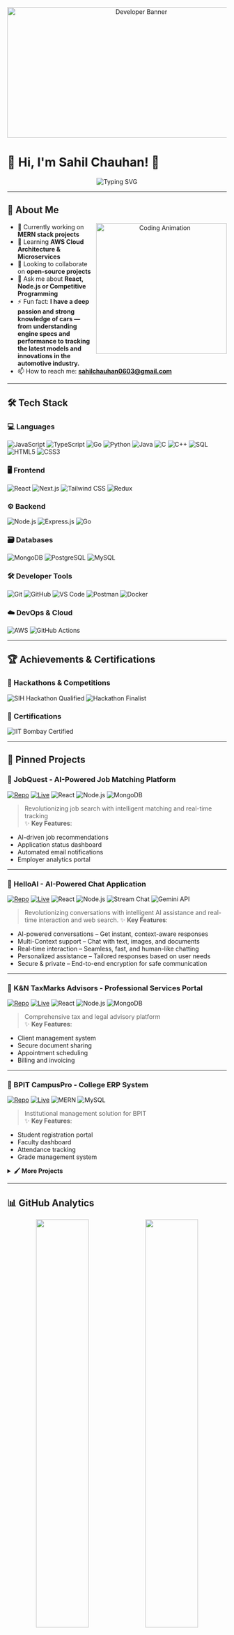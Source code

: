 <!-- Header with Animated Banner -->
<div align="center">
  <img src="https://media.giphy.com/media/v1.Y2lkPTc5MGI3NjExcW5hZ3R5d2Z1bW5qZzF5a3VlZ2N4dGJ2eGZ2NnBicWZ6bWZ6eGZ4byZlcD12MV9pbnRlcm5hbF9naWZfYnlfaWQmY3Q9Zw/qgQUggAC3Pfv687qPC/giphy.gif" alt="Developer Banner" width="600" height="300"/>
</div>

# 💫 Hi, I'm Sahil Chauhan! 👋 

<div align="center">
  <img src="https://readme-typing-svg.demolab.com?font=Fira+Code&weight=600&size=26&duration=4000&pause=1000&color=00FF80&width=500&lines=Full-Stack+Web+Developer;Competitive+Programmer;Open-Source+Contributor;Tech+Blogger;Cricket+Enthusiast%20%F0%9F%93%B8" alt="Typing SVG" />
</div>

---

## 🚀 About Me

<div align="center">
  <img src="https://media.giphy.com/media/v1.Y2lkPTc5MGI3NjExdXJ5Z2R6eG1sZ2x0dXJtZzR2eGZ6dGJ2eGZ2NnBicWZ6bWZ6eGZ4byZlcD12MV9pbnRlcm5hbF9naWZfYnlfaWQmY3Q9Zw/L1R1tvI9svkIWwpVYr/giphy.gif" width="300" align="right" alt="Coding Animation">
</div>

- 🔭 Currently working on **MERN stack projects**
- 🌱 Learning **AWS Cloud Architecture & Microservices**
- 👯 Looking to collaborate on **open-source projects**
- 💬 Ask me about **React, Node.js or Competitive Programming**
- ⚡ Fun fact: **I have a deep passion and strong knowledge of cars — from understanding engine specs and performance to tracking the latest models and innovations in the automotive industry.**
- 📫 How to reach me: **[sahilchauhan0603@gmail.com](mailto:sahilchauhan0603@gmail.com)**

---

## 🛠 Tech Stack

### 💻 Languages
![JavaScript](https://img.shields.io/badge/JavaScript-F7DF1E?style=for-the-badge&logo=javascript&logoColor=black)
![TypeScript](https://img.shields.io/badge/TypeScript-3178C6?style=for-the-badge&logo=typescript&logoColor=white)
![Go](https://img.shields.io/badge/Go-00ADD8?style=for-the-badge&logo=go&logoColor=white)
![Python](https://img.shields.io/badge/Python-3776AB?style=for-the-badge&logo=python&logoColor=white)
![Java](https://img.shields.io/badge/Java-007396?style=for-the-badge&logo=java&logoColor=white)
![C](https://img.shields.io/badge/C-A8B9CC?style=for-the-badge&logo=c&logoColor=black)
![C++](https://img.shields.io/badge/C++-00599C?style=for-the-badge&logo=c%2B%2B&logoColor=white)
![SQL](https://img.shields.io/badge/SQL-4479A1?style=for-the-badge&logo=mysql&logoColor=white)
![HTML5](https://img.shields.io/badge/HTML5-E34F26?style=for-the-badge&logo=html5&logoColor=white)
![CSS3](https://img.shields.io/badge/CSS3-1572B6?style=for-the-badge&logo=css3&logoColor=white)

### 🖥️ Frontend
![React](https://img.shields.io/badge/React-20232A?style=for-the-badge&logo=react&logoColor=61DAFB)
![Next.js](https://img.shields.io/badge/Next.js-000000?style=for-the-badge&logo=nextdotjs&logoColor=white)
![Tailwind CSS](https://img.shields.io/badge/Tailwind_CSS-38B2AC?style=for-the-badge&logo=tailwind-css&logoColor=white)
![Redux](https://img.shields.io/badge/Redux-593D88?style=for-the-badge&logo=redux&logoColor=white)

### ⚙️ Backend
![Node.js](https://img.shields.io/badge/Node.js-339933?style=for-the-badge&logo=nodedotjs&logoColor=white)
![Express.js](https://img.shields.io/badge/Express.js-000000?style=for-the-badge&logo=express&logoColor=white)
![Go](https://img.shields.io/badge/Go-00ADD8?style=for-the-badge&logo=go&logoColor=white)

### 🗃️ Databases
![MongoDB](https://img.shields.io/badge/MongoDB-4EA94B?style=for-the-badge&logo=mongodb&logoColor=white)
![PostgreSQL](https://img.shields.io/badge/PostgreSQL-316192?style=for-the-badge&logo=postgresql&logoColor=white)
![MySQL](https://img.shields.io/badge/MySQL-4479A1?style=for-the-badge&logo=mysql&logoColor=white)

### 🛠 Developer Tools
![Git](https://img.shields.io/badge/Git-F05032?style=for-the-badge&logo=git&logoColor=white)
![GitHub](https://img.shields.io/badge/GitHub-181717?style=for-the-badge&logo=github&logoColor=white)
![VS Code](https://img.shields.io/badge/VS_Code-007ACC?style=for-the-badge&logo=visual-studio-code&logoColor=white)
![Postman](https://img.shields.io/badge/Postman-FF6C37?style=for-the-badge&logo=postman&logoColor=white)
![Docker](https://img.shields.io/badge/Docker-2CA5E0?style=for-the-badge&logo=docker&logoColor=white)

### ☁️ DevOps & Cloud
![AWS](https://img.shields.io/badge/AWS-232F3E?style=for-the-badge&logo=amazon-aws&logoColor=white)
![GitHub Actions](https://img.shields.io/badge/GitHub_Actions-2088FF?style=for-the-badge&logo=github-actions&logoColor=white)

---

## 🏆 Achievements & Certifications

### 🏅 Hackathons & Competitions
<img src="https://img.shields.io/badge/SIH_Internal_Hackathon_2024-Qualified-blue?style=for-the-badge&logo=codechef&logoColor=white" alt="SIH Hackathon Qualified">  
<img src="https://img.shields.io/badge/Hackathon-Finalist-green?style=for-the-badge&logo=codeforces&logoColor=white" alt="Hackathon Finalist">

### 📜 Certifications
<img src="https://img.shields.io/badge/IIT_Bombay-Advanced_Java_&_SQL-orange?style=for-the-badge&logo=iit&logoColor=white" alt="IIT Bombay Certified">  

---

## 📌 Pinned Projects

### 🎥 JobQuest - AI-Powered Job Matching Platform
[![Repo](https://img.shields.io/badge/GitHub-Repository-181717?style=for-the-badge&logo=github)](https://github.com/sahilchauhan0603/JobQuest) 
[![Live](https://img.shields.io/badge/Live_Demo-FF5722?style=for-the-badge&logo=streamlit&logoColor=white)](https://jobquest-n8r2.onrender.com/)
![React](https://img.shields.io/badge/React-61DAFB?style=flat-square&logo=react&logoColor=black)
![Node.js](https://img.shields.io/badge/Node.js-339933?style=flat-square&logo=nodedotjs&logoColor=white)
![MongoDB](https://img.shields.io/badge/MongoDB-47A248?style=flat-square&logo=mongodb&logoColor=white)

> Revolutionizing job search with intelligent matching and real-time tracking  
✨ **Key Features**:  
- AI-driven job recommendations  
- Application status dashboard  
- Automated email notifications  
- Employer analytics portal  

---

### 🎥 HelloAI - AI-Powered Chat Application
[![Repo](https://img.shields.io/badge/GitHub-Repository-181717?style=for-the-badge&logo=github)](https://github.com/sahilchauhan0603/ai-chat-app) 
[![Live](https://img.shields.io/badge/Live_Demo-FF5722?style=for-the-badge&logo=streamlit&logoColor=white)](https://helloai-5ucr.onrender.com/)
![React](https://img.shields.io/badge/React-61DAFB?style=flat-square&logo=react&logoColor=black)
![Node.js](https://img.shields.io/badge/Node.js-339933?style=flat-square&logo=nodedotjs&logoColor=white)
![Stream Chat](https://img.shields.io/badge/Stream%20Chat-006CFF?style=flat-square&logo=streamlit&logoColor=white)
![Gemini API](https://img.shields.io/badge/Gemini%20API-8E75FF?style=flat-square&logo=googlegemini&logoColor=white)

> Revolutionizing conversations with intelligent AI assistance and real-time interaction and web search. 
✨ **Key Features**:  
- AI-powered conversations – Get instant, context-aware responses
- Multi-Context support – Chat with text, images, and documents
- Real-time interaction – Seamless, fast, and human-like chatting
- Personalized assistance – Tailored responses based on user needs
- Secure & private – End-to-end encryption for safe communication  

---

### 🏢 K&N TaxMarks Advisors - Professional Services Portal
[![Repo](https://img.shields.io/badge/GitHub-Repository-181717?style=for-the-badge&logo=github)](https://github.com/sahilchauhan0603/K-N_TaxMarks_Advisors) 
[![Live](https://img.shields.io/badge/Live_Demo-FF6F61?style=for-the-badge&logo=heroku&logoColor=white)](https://kandn-taxmarks-advisors.onrender.com/)
![React](https://img.shields.io/badge/React-61DAFB?style=flat-square&logo=react&logoColor=black)
![Node.js](https://img.shields.io/badge/Node.js-339933?style=flat-square&logo=nodedotjs&logoColor=white)
![MongoDB](https://img.shields.io/badge/MongoDB-47A248?style=flat-square&logo=mongodb&logoColor=white)

> Comprehensive tax and legal advisory platform  
✨ **Key Features**:  
- Client management system  
- Secure document sharing  
- Appointment scheduling  
- Billing and invoicing  

---

### 🏫 BPIT CampusPro - College ERP System
[![Repo](https://img.shields.io/badge/GitHub-Repository-181717?style=for-the-badge&logo=github)](https://github.com/sahilchauhan0603/ERP_Student) 
[![Live](https://img.shields.io/badge/Live_Demo-4285F4?style=for-the-badge&logo=google-chrome&logoColor=white)](https://erp-student-sm4v.onrender.com/)
![MERN](https://img.shields.io/badge/MERN-00C200?style=flat-square&logo=mongodb&logoColor=white)
![MySQL](https://img.shields.io/badge/MySQL-4479A1?style=flat-square&logo=mysql&logoColor=white)

> Institutional management solution for BPIT  
✨ **Key Features**:  
- Student registration portal  
- Faculty dashboard  
- Attendance tracking  
- Grade management system  

<details>
<summary><b>🖌️ More Projects</b></summary>

#### 🎨 Canvas Draw - Collaborative Drawing App
[![Repo](https://img.shields.io/badge/GitHub-Repository-181717?style=for-the-badge&logo=github)](https://github.com/sahilchauhan0603/Canvas_Draw_VS) 
[![Live](https://img.shields.io/badge/Live_Demo-000000?style=for-the-badge&logo=vercel&logoColor=white)](https://canvas-draw-wheat.vercel.app/)
![Next.js](https://img.shields.io/badge/Next.js-000000?style=flat-square&logo=nextdotjs&logoColor=white)
![Socket.io](https://img.shields.io/badge/Socket.io-010101?style=flat-square&logo=socketdotio&logoColor=white)

> Real-time collaborative drawing platform  
✨ **Features**: Multi-user canvas, color palette, brush customization
</details>

---

## 📊 GitHub Analytics

<div align="center">
  <img width="49%" src="https://github-readme-stats.vercel.app/api?username=sahilchauhan0603&show_icons=true&theme=radical&include_all_commits=true&count_private=true" />
  <img width="49%" src="https://github-readme-streak-stats.herokuapp.com/?user=sahilchauhan0603&theme=radical" />
</div>

<div align="center">
  <img width="49%" src="https://github-readme-stats.vercel.app/api/top-langs/?username=sahilchauhan0603&layout=compact&langs_count=8&theme=radical" />
  <img width="49%" src="https://github-profile-summary-cards.vercel.app/api/cards/repos-per-language?username=sahilchauhan0603&theme=radical" />
</div>

<div align="center">
  <img src="https://github-profile-summary-cards.vercel.app/api/cards/profile-details?username=sahilchauhan0603&theme=radical" width="100%"/>
</div>

---

## 👨‍💻 Coding Profiles

<div align="center">
  <a href="https://leetcode.com/sahil0603/">
    <img src="https://img.shields.io/badge/LeetCode-FFA116?style=for-the-badge&logo=LeetCode&logoColor=white" alt="LeetCode">
  </a>
  <a href="https://www.geeksforgeeks.org/user/sahilchaucyel/">
    <img src="https://img.shields.io/badge/GeeksforGeeks-2F8D46?style=for-the-badge&logo=GeeksforGeeks&logoColor=white" alt="GeeksforGeeks">
  </a>
  <a href="https://www.codechef.com/users/nice_king_802">
    <img src="https://img.shields.io/badge/CodeChef-5B4638?style=for-the-badge&logo=CodeChef&logoColor=white" alt="CodeChef">
  </a>
</div>

---

## 🏆 GitHub Trophies

<div align="center">
  <img src="https://github-profile-trophy.vercel.app/?username=sahilchauhan0603&theme=onedark&no-frame=true&row=2&column=4" alt="GitHub Trophies" />
</div>

---

## 🌐 Connect With Me

<div align="center">
  <a href="https://www.linkedin.com/in/sahil-chauhan-a6a626265/">
    <img src="https://img.shields.io/badge/LinkedIn-0077B5?style=for-the-badge&logo=linkedin&logoColor=white" alt="LinkedIn">
  </a>
  <a href="https://x.com/TheSahil061003">
    <img src="https://img.shields.io/badge/Twitter-1DA1F2?style=for-the-badge&logo=twitter&logoColor=white" alt="Twitter">
  </a>
  <a href="https://www.instagram.com/sahilchauhan0603/">
    <img src="https://img.shields.io/badge/Instagram-E4405F?style=for-the-badge&logo=instagram&logoColor=white" alt="Instagram">
  </a>
  <a href="mailto:sahilchauhan0603@gmail.com">
    <img src="https://img.shields.io/badge/Gmail-D14836?style=for-the-badge&logo=gmail&logoColor=white" alt="Gmail">
  </a>
</div>

---

## ✍️ Random Dev Quote

<div align="center">
  <img src="https://quotes-github-readme.vercel.app/api?type=horizontal&theme=radical" alt="Random Dev Quote"/>
</div>

---

<div align="center">
  <img src="https://komarev.com/ghpvc/?username=sahilchauhan0603&label=Profile%20views&color=0e75b6&style=flat" alt="Profile Views" /> 
  <a href="https://github.com/sahilchauhan0603?tab=followers">
    <img src="https://img.shields.io/github/followers/sahilchauhan0603?label=Followers&style=social" alt="GitHub Followers">
  </a>
</div>
